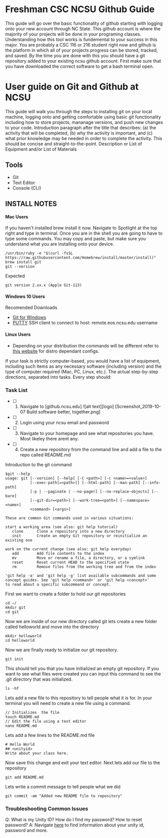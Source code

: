 # Freshman CSC NCSU Github Guide
This guide will go over the basic functionality of github starting with logging onto your new account through NC State. This github account is where the majority of your projects will be done in your programing classes. Understanding how this tool works is fundemental to your success in this major. You are probably a CSC 116 or 216 student right now and github is the platform in which all of your projects progress can be stored, tracked, and saved. By the time you are done with this you should have a git repository added to your existing ncsu github account. First make sure that you have downloaded the correct software to get a bash terminal open. 

# User guide on Git and Github at NCSU
This guide will walk you through the steps to installing git on your local machine, logging onto and getting comfortable using basic git functionality including how to store projects, mananage versions, and push new changes to your code. 
Introduction paragraph after the title that describes: (a) the activity that will be completed, (b) why the activity is important, and (c) what prior knowledge may be needed in order to complete the activity. This should be concise and straight-to-the-point.
Description or List of Equipment and/or List of Materials
## Tools
- Git
- Text Editor
- Console (CLI)

## INSTALL NOTES
#### Mac Users
If you haven't installed brew install it now.
Navigate to Spotlight at the top right and type in terminal.
Once you are in the shell you are going to have to type some commands. You may copy and paste, but make sure you understand what you are installing onto your device.
```
/usr/bin/ruby -e "$(curl -fsSL https://raw.githubusercontent.com/Homebrew/install/master/install)"
brew install git
git --version
```
Expected
```
git version 2.xx.x (Apple Git-113)
```
#### Windows 10 Users
Recomended Downloads
- [Git for Windows](https://git-scm.com/ "Local Git management tool")
- [PUTTY](https://www.chiark.greenend.org.uk/~sgtatham/putty/latest.html "Latest Release Download link") SSH client to connect to host: remote.eos.ncsu.edu username 
#### Linux Users
- Depending on your distribution the commands will be different refer to [this website](http://linuxbsdos.com/2017/01/23/how-to-install-and-configure-git-on-your-favorite-linux-distribution/ "Git install Guide") for distro dependant configs.


If your task is strictly computer-based, you would have a list of equipment, including such items as any necessary software (including version) and the type of computer required (Mac, PC, Linux, etc.).
    The actual step-by-step directions, separated into tasks.
    Every step should:
### Task List
- [ ] 1. Navigate to [github.ncsu.edu]
![alt text][logo]
[Screenshot_2019-10-07 Build software better, together.png]
- [ ] 2. Login using your ncsu email and password
- [ ] 3. Navigate to your homepage and see what repositories you have. Most likeley there arent any.
- [ ] 4. Create a new repository from the command line and add a file to the repo called README.md

Introduction to the git command
```
$git --help
usage: git [--version] [--help] [-C <path>] [-c <name>=<value>]
           [--exec-path[=<path>]] [--html-path] [--man-path] [--info-path]
           [-p | --paginate | --no-pager] [--no-replace-objects] [--bare]
           [--git-dir=<path>] [--work-tree=<path>] [--namespace=<name>]
           <command> [<args>]

These are common Git commands used in various situations:

start a working area (see also: git help tutorial)
   clone      Clone a repository into a new directory
   init       Create an empty Git repository or reinitialize an existing one

work on the current change (see also: git help everyday)
   add        Add file contents to the index
   mv         Move or rename a file, a directory, or a symlink
   reset      Reset current HEAD to the specified state
   rm         Remove files from the working tree and from the index

'git help -a' and 'git help -g' list available subcommands and some
concept guides. See 'git help <command>' or 'git help <concept>'
to read about a specific subcommand or concept.
```
First we want to create a folder to hold our git repositories
```
cd ~/
mkdir git
cd git
```
Now we are inside of our new directory called git
lets create a new folder called helloworld and move into the directory
```
mkdir helloworld
cd helloworld
```
Now we are finally ready to initialize our git repository.
```
git init
```
This should tell you that you have initialized an empty git repository. 
If you want to see what files were created you can input this command to see the .git directory that was initialized.
```
ls -hf
```
Lets add a new file to this repository to tell people what it is for.
In your terminal you will need to create a new file using a command.
```
// Initializes  the file
touch README.md
// Edit the file using a text editor 
nano README.md
```
Lets add a few lines to the README.md file
```
# Hello World
## <unityid>
Write about your class here.
```
Now save this change and exit your text editor. Next lets add our file to the repository
```
git add README.md
```
Lets write a commit message to tell people what we did
```
git commit -am "Added new README file to repository"
```

### Troubleshooting Common Issues
Q: What is my Unity ID? How do I find my password? How to reset password? 
A: Navigate [here](https://oit.ncsu.edu/my-it/unity-credentials/ "Unity Credentials") to find information about your unity id, password and more. 
